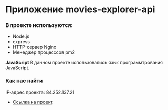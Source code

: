 # Приложение movies-explorer-api

### В проекте используются:
* Node.js
* express
* HTTP-сервер Nginx
* Менеджер процесссов pm2

**JavaScript**
 В данном проекте использовались язык программтрования JavaScript.


### Как нас найти
IP-адрес проекта: 84.252.137.21
* [Ссылка на проект](https://api.es.sviridova.nomoredomains.monster).

